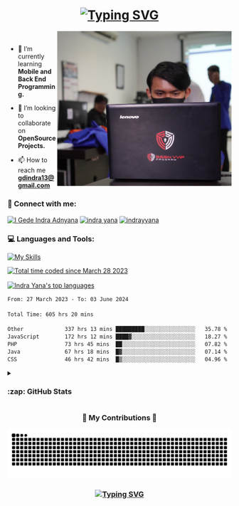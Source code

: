 <h1 align="center"><a href="https://git.io/typing-svg"><img src="https://readme-typing-svg.demolab.com?font=Consolas&size=30&pause=2000&color=00FF00&background=000000&center=true&vCenter=true&width=550&lines=Hi%2C+I'm+Indra+Adnyana+%F0%9F%91%8B;A+passionate+software+engineer" alt="Typing SVG" /></a></h1>
<p><img align="right" alt="Coding" width="392em" src="foto.jpg"></p><br>

- 🌱 I’m currently learning **Mobile and Back End Programming.**

- 👯 I’m looking to collaborate on **OpenSource Projects.**

- 📫 How to reach me **gdindra13@gmail.com**

<h3 align="left">🤙 Connect with me:</h3>
<p align="left">
<a href="https://www.linkedin.com/in/indrayyana" target="blank"><img align="center" src="https://skillicons.dev/icons?i=linkedin" alt="I Gede Indra Adnyana" height="40" width="50" /></a>
<a href="https://www.facebook.com/profile.php?id=100017896938032&mibextid=ZbWKwL" target="blank"><img align="center" src="https://raw.githubusercontent.com/rahuldkjain/github-profile-readme-generator/master/src/images/icons/Social/facebook.svg" alt="indra yana" height="40" width="50" /></a>
<a href="https://instagram.com/indrayyana" target="blank"><img align="center" src="https://skillicons.dev/icons?i=instagram" alt="indrayyana" height="40" width="50" /></a>
</p>

<h3 align="left">💻 Languages and Tools:</h3>
<!-- <p align="left"> <a href="https://www.w3.org/html/" target="_blank" rel="noreferrer"> <img src="https://raw.githubusercontent.com/devicons/devicon/master/icons/html5/html5-original-wordmark.svg" alt="html5" width="40" height="40"/> </a> <a href="https://www.w3schools.com/css/" target="_blank" rel="noreferrer"> <img src="https://raw.githubusercontent.com/devicons/devicon/master/icons/css3/css3-original-wordmark.svg" alt="css3" width="40" height="40"/> </a> <a href="https://developer.mozilla.org/en-US/docs/Web/JavaScript" target="_blank" rel="noreferrer"> <img src="https://raw.githubusercontent.com/devicons/devicon/master/icons/javascript/javascript-original.svg" alt="javascript" width="40" height="40"/> </a> <a href="https://www.php.net" target="_blank" rel="noreferrer"> <img src="https://raw.githubusercontent.com/devicons/devicon/master/icons/php/php-original.svg" alt="php" width="40" height="40"/> </a> <a href="https://www.python.org" target="_blank" rel="noreferrer"> <img src="https://raw.githubusercontent.com/devicons/devicon/master/icons/python/python-original.svg" alt="python" width="40" height="40"/> </a> <a href="https://www.djangoproject.com/" target="_blank" rel="noreferrer"> <img src="https://cdn.worldvectorlogo.com/logos/django.svg" alt="django" width="40" height="40"/> </a> <a href="https://nodejs.org" target="_blank" rel="noreferrer"> <img src="https://raw.githubusercontent.com/devicons/devicon/master/icons/nodejs/nodejs-original-wordmark.svg" alt="nodejs" width="40" height="40"/> </a> <a href="https://dart.dev" target="_blank" rel="noreferrer"> <img src="https://www.vectorlogo.zone/logos/dartlang/dartlang-icon.svg" alt="dart" width="40" height="40"/> </a> <a href="https://flutter.dev" target="_blank" rel="noreferrer"> <img src="https://www.vectorlogo.zone/logos/flutterio/flutterio-icon.svg" alt="flutter" width="40" height="40"/> </a> <a href="https://www.java.com" target="_blank" rel="noreferrer"> <img src="https://raw.githubusercontent.com/devicons/devicon/master/icons/java/java-original.svg" alt="java" width="40" height="40"/> </a> <a href="https://www.w3schools.com/cpp/" target="_blank" rel="noreferrer"> <img src="https://raw.githubusercontent.com/devicons/devicon/master/icons/cplusplus/cplusplus-original.svg" alt="cplusplus" width="40" height="40"/> </a> <a href="https://www.mysql.com/" target="_blank" rel="noreferrer"> <img src="https://raw.githubusercontent.com/devicons/devicon/master/icons/mysql/mysql-original-wordmark.svg" alt="mysql" width="40" height="40"/> </a> <a href="https://www.postgresql.org" target="_blank" rel="noreferrer"> <img src="https://raw.githubusercontent.com/devicons/devicon/master/icons/postgresql/postgresql-original-wordmark.svg" alt="postgresql" width="40" height="40"/> </a> <a href="https://firebase.google.com/" target="_blank" rel="noreferrer"> <img src="https://www.vectorlogo.zone/logos/firebase/firebase-icon.svg" alt="firebase" width="40" height="40"/> </a> <a href="https://www.docker.com/" target="_blank" rel="noreferrer"> <img src="https://raw.githubusercontent.com/devicons/devicon/master/icons/docker/docker-original-wordmark.svg" alt="docker" width="40" height="40"/> </a> <a href="https://git-scm.com/" target="_blank" rel="noreferrer"> <img src="https://www.vectorlogo.zone/logos/git-scm/git-scm-icon.svg" alt="git" width="40" height="40"/> </a> <a href="https://postman.com" target="_blank" rel="noreferrer"> <img src="https://www.vectorlogo.zone/logos/getpostman/getpostman-icon.svg" alt="postman" width="40" height="40"/> </a> <a href="https://www.linux.org/" target="_blank" rel="noreferrer"> <img src="https://raw.githubusercontent.com/devicons/devicon/master/icons/linux/linux-original.svg" alt="linux" width="40" height="40"/> </a> </p> -->
<p> <a href="https://skillicons.dev"><img src="https://skillicons.dev/icons?i=html,css,js,bootstrap,react,nodejs,expressjs,php,python,django,flutter,java,mysql,postgres,docker,git,postman,linux&theme=dark&perline=6" alt="My Skills" /> </a> </p>

<a href="https://wakatime.com/@d2767603-e23e-49b9-84e8-252b6b99bb44"><img src="https://wakatime.com/badge/user/d2767603-e23e-49b9-84e8-252b6b99bb44.svg?style=for-the-badge" alt="Total time coded since March 28 2023" /></a>

<a href="https://github.com/indrayyana/github-readme-stats"><img align="center" src="https://github-readme-stats-eight-theta.vercel.app/api/top-langs/?username=indrayyana&hide=cmake,html,css,scss,less&theme=chartreuse-dark&hide_border=true&langs_count=8" alt="Indra Yana's top languages" /></a>

<!--START_SECTION:waka-->

```txt
From: 27 March 2023 - To: 03 June 2024

Total Time: 605 hrs 20 mins

Other             337 hrs 13 mins █████████░░░░░░░░░░░░░░░░   35.78 %
JavaScript        172 hrs 12 mins ████▓░░░░░░░░░░░░░░░░░░░░   18.27 %
PHP               73 hrs 45 mins  ██░░░░░░░░░░░░░░░░░░░░░░░   07.82 %
Java              67 hrs 18 mins  █▓░░░░░░░░░░░░░░░░░░░░░░░   07.14 %
CSS               46 hrs 42 mins  █▒░░░░░░░░░░░░░░░░░░░░░░░   04.96 %
```

<!--END_SECTION:waka-->

<details>
  <summary><h3>:zap: GitHub Stats</h3></summary>
  
| <a href="https://github.com/indrayyana/github-readme-stats"><img align="center" src="https://github-readme-stats-sigma-five.vercel.app/api?username=indrayyana&show_icons=true&theme=chartreuse-dark&include_all_commits=true&count_private=true&hide_border=true" alt="Indra Yana's github stats" /></a> | <a href="https://github.com/indrayyana/github-readme-stats"><img align="center" src="https://github-readme-streak-stats.herokuapp.com/?user=indrayyana&theme=chartreuse-dark&hide_border=true" /></a> |
| ------------- | ------------- |
</details> 

<h3 align="center">🐍 My Contributions 🐍</h3>
<p><img alt="snake gif" src="https://github.com/indrayyana/indrayyana/blob/output/github-contribution-grid-snake-dark.svg" /></p>

<h3 align="center"><a href="https://git.io/typing-svg"><img src="https://readme-typing-svg.demolab.com?font=Consolas&size=30&pause=2000&color=00FF00&center=true&vCenter=true&width=550&lines=Thanks+for+visiting+%F0%9F%99%8F;Shoot+me+a+message+on+Email" alt="Typing SVG" /></a></h3>

